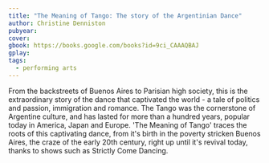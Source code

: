 ```yaml
---
title: "The Meaning of Tango: The story of the Argentinian Dance"
author: Christine Denniston
pubyear:
cover:
gbook: https://books.google.com/books?id=9ci_CAAAQBAJ
gplay:
tags:
  - performing arts
---
```


From the backstreets of Buenos Aires to Parisian high society, this is the extraordinary story of the dance that captivated the world - a tale of politics and passion, immigration and romance. The Tango was the cornerstone of Argentine culture, and has lasted for more than a hundred years, popular today in America, Japan and Europe. 'The Meaning of Tango' traces the roots of this captivating dance, from it's birth in the poverty stricken Buenos Aires, the craze of the early 20th century, right up until it's revival today, thanks to shows such as Strictly Come Dancing.